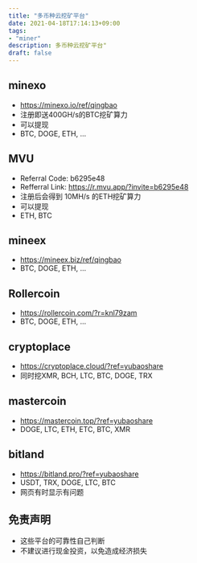 ```yaml
---
title: "多币种云挖矿平台"
date: 2021-04-18T17:14:13+09:00
tags: 
- "miner"
description: 多币种云挖矿平台"
draft: false
---
```


## minexo
- https://minexo.io/ref/qingbao
- 注册即送400GH/s的BTC挖矿算力
- 可以提现
- BTC, DOGE, ETH, ...

<!--more-->

## MVU
- Referral Code: b6295e48 
- Refferral Link: https://r.mvu.app/?invite=b6295e48 
- 注册后会得到 10MH/s 的ETH挖矿算力
- 可以提现
- ETH, BTC

## mineex
- https://mineex.biz/ref/qingbao
- BTC, DOGE, ETH, ...

## Rollercoin
- https://rollercoin.com/?r=knl79zam
- BTC, DOGE, ETH, ...


## cryptoplace
- https://cryptoplace.cloud/?ref=yubaoshare
- 同时挖XMR, BCH, LTC, BTC, DOGE, TRX


## mastercoin
- https://mastercoin.top/?ref=yubaoshare
- DOGE, LTC, ETH, ETC, BTC, XMR

## bitland
- https://bitland.pro/?ref=yubaoshare
- USDT, TRX, DOGE, LTC, BTC
- 网页有时显示有问题

## 免责声明
- 这些平台的可靠性自己判断
- 不建议进行现金投资，以免造成经济损失
